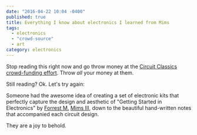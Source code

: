 ```yaml
---
date: "2016-04-22 10:04 -0400"
published: true
title: Everything I know about electronics I learned from Mims
tags: 
  - electronics
  - "crowd-source"
  - art
category: electronics
---
```

Stop reading this right now and go throw money at the [Circuit Classics crowd-funding effort](https://www.crowdsupply.com/star-simpson/circuit-classics). Throw _all_ your money at them.

Still reading? Ok. Let's try again:

Someone had the awesome idea of creating a set of electronic kits that perfectly capture the design and aesthetic of "Getting Started in Electronics" by [Forrest M.](https://en.wikipedia.org/wiki/Forrest_Mims) [Mims III](http://www.forrestmims.org/), down to the beautiful hand-written notes that accompanied each circuit design.

They are a joy to behold.
